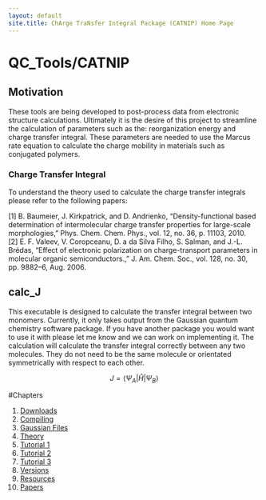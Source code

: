```yaml
---
layout: default
site.title: ChArge TraNsfer Integral Package (CATNIP) Home Page
---
```


# QC_Tools/CATNIP

## Motivation

These tools are being developed to post-process data from electronic structure calculations. Ultimately it is the desire of this project to streamline the calculation of parameters such as the: reorganization energy and charge transfer integral. These parameters are needed to use the Marcus rate equation to calculate the charge mobility in materials such as conjugated polymers. 

### Charge Transfer Integral

To understand the theory used to calculate the charge transfer integrals please refer to the following papers:

[1] B. Baumeier, J. Kirkpatrick, and D. Andrienko, “Density-functional based determination of intermolecular charge transfer properties for large-scale morphologies,” Phys. Chem. Chem. Phys., vol. 12, no. 36, p. 11103, 2010.  
[2] E. F. Valeev, V. Coropceanu, D. a da Silva Filho, S. Salman, and J.-L. Brédas, “Effect of electronic polarization on charge-transport parameters in molecular organic semiconductors.,” J. Am. Chem. Soc., vol. 128, no. 30, pp. 9882–6, Aug. 2006.  

## calc_J

This executable is designed to calculate the transfer integral between two monomers. Currently, it only takes output from the Gaussian quantum chemistry software package. If you have another package you would want to use it with please let me know and we can work on implementing it. The calculation will calculate the transfer integral correctly between any two molecules. They do not need to be the same molecule or orientated symmetrically with respect to each other.

<script type="text/x-mathjax-config">
  MathJax.Hub.Config({
    extensions: [
      "MathMenu.js",
      "MathZoom.js",
      "AssistiveMML.js",
      "a11y/accessibility-menu.js"
    ],
    jax: ["input/TeX", "output/CommonHTML"],
    TeX: {
      extensions: [
        "AMSmath.js",
        "AMSsymbols.js",
        "noErrors.js",
        "noUndefined.js",
      ]
    }
  });
</script>



<script type="text/javascript" async
  src="https://cdnjs.cloudflare.com/ajax/libs/mathjax/2.7.5/MathJax.js?config=TeX-MML-AM_CHTML">
</script>

$$ J = \langle \Psi_A | \hat{H} | \Psi_B \rangle $$

#Chapters

1. [Downloads](catnip_downloads.html)
2. [Compiling](catnip_compile.html)
3. [Gaussian Files](catnip_gaussian_files.html)
4. [Theory](catnip_theory.html)
5. [Tutorial 1](catnip_tutorial1.html)
6. [Tutorial 2](catnip_tutorial2.html)
7. [Tutorial 3](catnip_tutorial3.html)
8. [Versions](catnip_versions.html)
9. [Resources](catnip_resources.html)
10. [Papers](catnip_papers.html)

